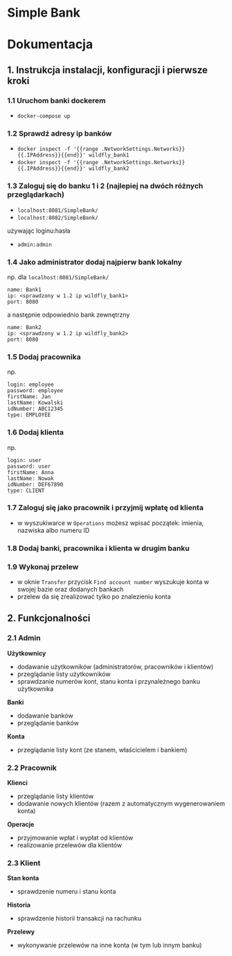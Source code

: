 # Simple Bank

# Dokumentacja

## 1. Instrukcja instalacji, konfiguracji i pierwsze kroki
### 1.1 Uruchom banki dockerem
* `docker-compose up`
### 1.2 Sprawdź adresy ip banków
* `docker inspect -f '{{range .NetworkSettings.Networks}}{{.IPAddress}}{{end}}' wildfly_bank1`
* `docker inspect -f '{{range .NetworkSettings.Networks}}{{.IPAddress}}{{end}}' wildfly_bank2`
### 1.3 Zaloguj się do banku 1 i 2 (najlepiej na dwóch różnych przeglądarkach)
* `localhost:8081/SimpleBank/`
* `localhost:8082/SimpleBank/`

używając loginu:hasła
* `admin:admin`
### 1.4 Jako administrator dodaj najpierw bank lokalny

np. dla `localhost:8081/SimpleBank/`
```
name: Bank1
ip: <sprawdzony w 1.2 ip wildfly_bank1>
port: 8080
```

a następnie odpowiednio bank zewnętrzny

```
name: Bank2
ip: <sprawdzony w 1.2 ip wildfly_bank2>
port: 8080
```
### 1.5 Dodaj pracownika

np.
```
login: employee
password: employee
firstName: Jan
lastName: Kowalski
idNumber: ABC12345
type: EMPLOYEE
```

### 1.6 Dodaj klienta

np.
```
login: user
password: user
firstName: Anna
lastName: Nowak
idNumber: DEF67890
type: CLIENT
```

### 1.7 Zaloguj się jako pracownik i przyjmij wpłatę od klienta

* w wyszukiwarce w `Operations` możesz wpisać początek: imienia, nazwiska albo numeru ID

### 1.8 Dodaj banki, pracownika i klienta w drugim banku
### 1.9 Wykonaj przelew
* w oknie `Transfer` przycisk `Find account number` wyszukuje konta w swojej bazie oraz dodanych bankach
* przelew da się zrealizować tylko po znalezieniu konta

## 2. Funkcjonalności

### 2.1 Admin

**Użytkownicy**
* dodawanie użytkowników (administratorów, pracowników i klientów)
* przeglądanie listy użytkowników
* sprawdzanie numerów kont, stanu konta i przynależnego banku użytkownika

**Banki**
* dodawanie banków
* przeglądanie banków

**Konta**
* przeglądanie listy kont (ze stanem, właścicielem i bankiem)

### 2.2 Pracownik

**Klienci**
* przeglądanie listy klientów
* dodawanie nowych klientów (razem z automatycznym wygenerowaniem konta)

**Operacje**
* przyjmowanie wpłat i wypłat od klientów
* realizowanie przelewów dla klientów

### 2.3 Klient

**Stan konta**
* sprawdzenie numeru i stanu konta

**Historia**
* sprawdzenie historii transakcji na rachunku

**Przelewy**
* wykonywanie przelewów na inne konta (w tym lub innym banku)
